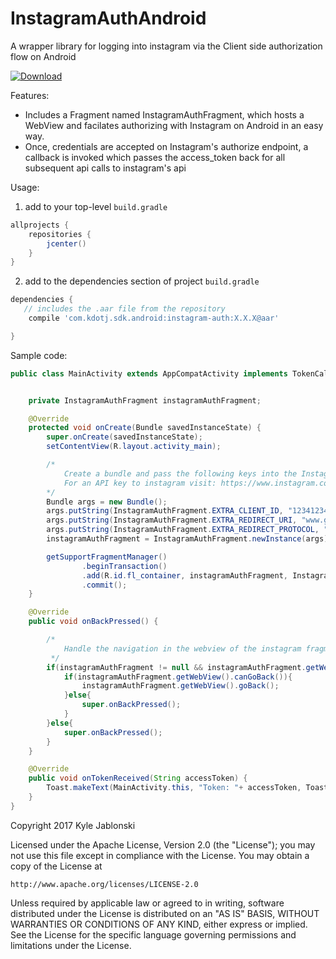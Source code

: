 # InstagramAuthAndroid
A wrapper library for logging into instagram via the Client side authorization flow on Android

[ ![Download](https://api.bintray.com/packages/kylejablonski/maven/instagram-auth/images/download.svg) ](https://bintray.com/kylejablonski/maven/instagram-auth/_latestVersion)

Features:

- Includes a Fragment named InstagramAuthFragment, which hosts a WebView and facilates authorizing with Instagram on Android in an easy way.
- Once, credentials are accepted on Instagram's authorize endpoint, a callback is invoked which passes the access_token back for all subsequent api calls to instagram's api


Usage:

1. add to your top-level `build.gradle`


```gradle
allprojects {
    repositories {
        jcenter() 
    }
}
```

2. add to the dependencies section of project `build.gradle`

```gradle
dependencies {
   // includes the .aar file from the repository
    compile 'com.kdotj.sdk.android:instagram-auth:X.X.X@aar'

}
```

Sample code:

```java
public class MainActivity extends AppCompatActivity implements TokenCallback{


    private InstagramAuthFragment instagramAuthFragment;

    @Override
    protected void onCreate(Bundle savedInstanceState) {
        super.onCreate(savedInstanceState);
        setContentView(R.layout.activity_main);

        /*
            Create a bundle and pass the following keys into the InstagramAuthFragment
            For an API key to instagram visit: https://www.instagram.com/developer/clients/manage/
        */
        Bundle args = new Bundle();
        args.putString(InstagramAuthFragment.EXTRA_CLIENT_ID, "1234123412341234234323"); // client id from instagram
        args.putString(InstagramAuthFragment.EXTRA_REDIRECT_URI, "www.google.com"); // your website uri
        args.putString(InstagramAuthFragment.EXTRA_REDIRECT_PROTOCOL, "http://"); // protocol for your website
        instagramAuthFragment = InstagramAuthFragment.newInstance(args);

        getSupportFragmentManager()
                .beginTransaction()
                .add(R.id.fl_container, instagramAuthFragment, InstagramAuthFragment.class.getSimpleName())
                .commit();
    }

    @Override
    public void onBackPressed() {

        /*
            Handle the navigation in the webview of the instagram fragment
         */
        if(instagramAuthFragment != null && instagramAuthFragment.getWebView() != null){
            if(instagramAuthFragment.getWebView().canGoBack()){
                instagramAuthFragment.getWebView().goBack();
            }else{
                super.onBackPressed();
            }
        }else{
            super.onBackPressed();
        }
    }

    @Override
    public void onTokenReceived(String accessToken) {
        Toast.makeText(MainActivity.this, "Token: "+ accessToken, Toast.LENGTH_SHORT).show();
    }
}
```

Copyright 2017 Kyle Jablonski

Licensed under the Apache License, Version 2.0 (the "License");
you may not use this file except in compliance with the License.
You may obtain a copy of the License at

    http://www.apache.org/licenses/LICENSE-2.0

Unless required by applicable law or agreed to in writing, software
distributed under the License is distributed on an "AS IS" BASIS,
WITHOUT WARRANTIES OR CONDITIONS OF ANY KIND, either express or implied.
See the License for the specific language governing permissions and
limitations under the License.
